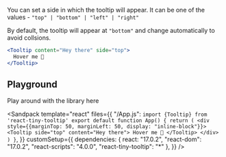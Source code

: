 You can set a side in which the tooltip will appear. It can be one of the values - `"top" | "bottom" | "left" | "right"`

By default, the tooltip will appear at `"bottom"` and change automatically to avoid collsions.

```jsx
<Tooltip content="Hey there" side="top">
  Hover me 🙌
</Tooltip>
```

## Playground

Play around with the library here

<Sandpack
template="react"
files={{
	"/App.js": `import {Tooltip} from 'react-tiny-tooltip'
	export default function App() {
	return (
		<div style={{marginTop: 50, marginLeft: 50, display: "inline-block"}}>
			<Tooltip side="top" content="Hey there">
				Hover me 🙌
			</Tooltip>
		</div>
)
}`,
}}
customSetup={{
	dependencies: {
		react: "17.0.2",
		"react-dom": "17.0.2",
		"react-scripts": "4.0.0",
		"react-tiny-tooltip": "*"
	},
	}}
/>
